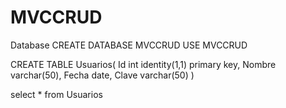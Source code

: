 # MVCCRUD
Database
CREATE DATABASE MVCCRUD
USE MVCCRUD

CREATE TABLE Usuarios(
Id int identity(1,1) primary key,
Nombre varchar(50),
Fecha date,
Clave varchar(50)
)

select * from Usuarios
